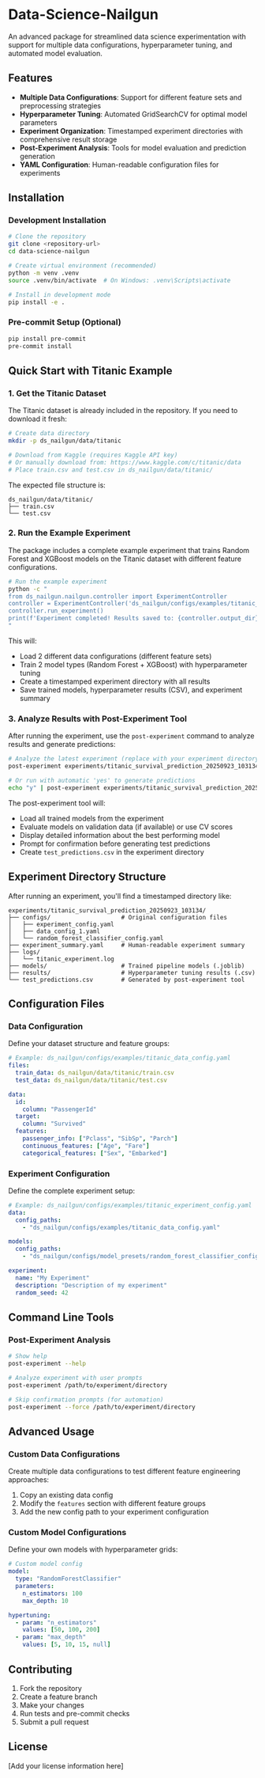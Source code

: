 # Data-Science-Nailgun

An advanced package for streamlined data science experimentation with support for multiple data configurations, hyperparameter tuning, and automated model evaluation.

## Features

- **Multiple Data Configurations**: Support for different feature sets and preprocessing strategies
- **Hyperparameter Tuning**: Automated GridSearchCV for optimal model parameters
- **Experiment Organization**: Timestamped experiment directories with comprehensive result storage
- **Post-Experiment Analysis**: Tools for model evaluation and prediction generation
- **YAML Configuration**: Human-readable configuration files for experiments

## Installation

### Development Installation

```bash
# Clone the repository
git clone <repository-url>
cd data-science-nailgun

# Create virtual environment (recommended)
python -m venv .venv
source .venv/bin/activate  # On Windows: .venv\Scripts\activate

# Install in development mode
pip install -e .
```

### Pre-commit Setup (Optional)

```bash
pip install pre-commit
pre-commit install
```

## Quick Start with Titanic Example

### 1. Get the Titanic Dataset

The Titanic dataset is already included in the repository. If you need to download it fresh:

```bash
# Create data directory
mkdir -p ds_nailgun/data/titanic

# Download from Kaggle (requires Kaggle API key)
# Or manually download from: https://www.kaggle.com/c/titanic/data
# Place train.csv and test.csv in ds_nailgun/data/titanic/
```

The expected file structure is:
```
ds_nailgun/data/titanic/
├── train.csv
└── test.csv
```

### 2. Run the Example Experiment

The package includes a complete example experiment that trains Random Forest and XGBoost models on the Titanic dataset with different feature configurations.

```bash
# Run the example experiment
python -c "
from ds_nailgun.nailgun.controller import ExperimentController
controller = ExperimentController('ds_nailgun/configs/examples/titanic_experiment_config.yaml')
controller.run_experiment()
print(f'Experiment completed! Results saved to: {controller.output_dir}')
"
```

This will:
- Load 2 different data configurations (different feature sets)
- Train 2 model types (Random Forest + XGBoost) with hyperparameter tuning
- Create a timestamped experiment directory with all results
- Save trained models, hyperparameter results (CSV), and experiment summary

### 3. Analyze Results with Post-Experiment Tool

After running the experiment, use the `post-experiment` command to analyze results and generate predictions:

```bash
# Analyze the latest experiment (replace with your experiment directory)
post-experiment experiments/titanic_survival_prediction_20250923_103134

# Or run with automatic 'yes' to generate predictions
echo "y" | post-experiment experiments/titanic_survival_prediction_20250923_103134
```

The post-experiment tool will:
- Load all trained models from the experiment
- Evaluate models on validation data (if available) or use CV scores
- Display detailed information about the best performing model
- Prompt for confirmation before generating test predictions
- Create `test_predictions.csv` in the experiment directory

## Experiment Directory Structure

After running an experiment, you'll find a timestamped directory like:

```
experiments/titanic_survival_prediction_20250923_103134/
├── configs/                    # Original configuration files
│   ├── experiment_config.yaml
│   ├── data_config_1.yaml
│   └── random_forest_classifier_config.yaml
├── experiment_summary.yaml     # Human-readable experiment summary
├── logs/
│   └── titanic_experiment.log
├── models/                     # Trained pipeline models (.joblib)
├── results/                    # Hyperparameter tuning results (.csv)
└── test_predictions.csv        # Generated by post-experiment tool
```

## Configuration Files

### Data Configuration

Define your dataset structure and feature groups:

```yaml
# Example: ds_nailgun/configs/examples/titanic_data_config.yaml
files:
  train_data: ds_nailgun/data/titanic/train.csv
  test_data: ds_nailgun/data/titanic/test.csv

data:
  id:
    column: "PassengerId"
  target:
    column: "Survived"
  features:
    passenger_info: ["Pclass", "SibSp", "Parch"]
    continuous_features: ["Age", "Fare"]
    categorical_features: ["Sex", "Embarked"]
```

### Experiment Configuration

Define the complete experiment setup:

```yaml
# Example: ds_nailgun/configs/examples/titanic_experiment_config.yaml
data:
  config_paths:
    - "ds_nailgun/configs/examples/titanic_data_config.yaml"

models:
  config_paths:
    - "ds_nailgun/configs/model_presets/random_forest_classifier_config.yaml"

experiment:
  name: "My Experiment"
  description: "Description of my experiment"
  random_seed: 42
```

## Command Line Tools

### Post-Experiment Analysis

```bash
# Show help
post-experiment --help

# Analyze experiment with user prompts
post-experiment /path/to/experiment/directory

# Skip confirmation prompts (for automation)
post-experiment --force /path/to/experiment/directory
```

## Advanced Usage

### Custom Data Configurations

Create multiple data configurations to test different feature engineering approaches:

1. Copy an existing data config
2. Modify the `features` section with different feature groups
3. Add the new config path to your experiment configuration

### Custom Model Configurations

Define your own models with hyperparameter grids:

```yaml
# Custom model config
model:
  type: "RandomForestClassifier"
  parameters:
    n_estimators: 100
    max_depth: 10

hypertuning:
  - param: "n_estimators"
    values: [50, 100, 200]
  - param: "max_depth"
    values: [5, 10, 15, null]
```

## Contributing

1. Fork the repository
2. Create a feature branch
3. Make your changes
4. Run tests and pre-commit checks
5. Submit a pull request

## License

[Add your license information here]
